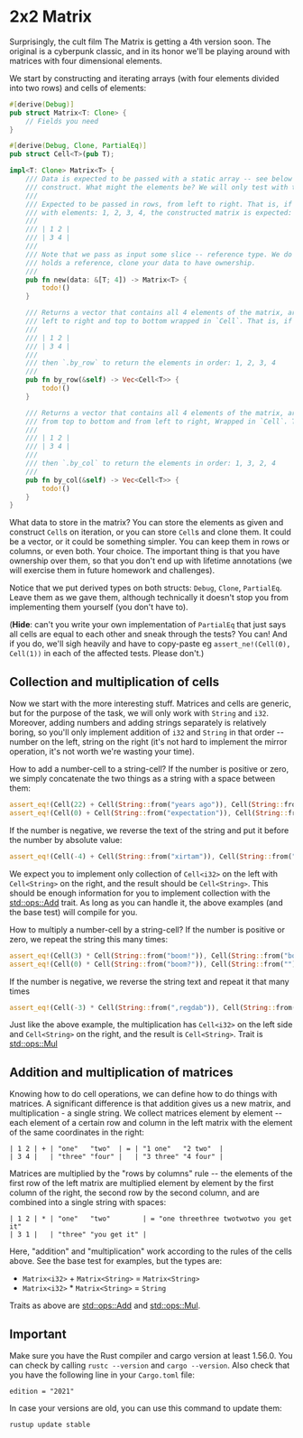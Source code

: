 # 2x2 Matrix

Surprisingly, the cult film The Matrix is ​​getting a 4th version soon. The original is a cyberpunk classic, and in its honor we'll be playing around with matrices with four dimensional elements.

We start by constructing and iterating arrays (with four elements divided into two rows) and cells of elements:

```rust
#[derive(Debug)]
pub struct Matrix<T: Clone> {
    // Fields you need
}

#[derive(Debug, Clone, PartialEq)]
pub struct Cell<T>(pub T);

impl<T: Clone> Matrix<T> {
    /// Data is expected to be passed with a static array -- see below for examples of
    /// construct. What might the elements be? We will only test with two types: String and i32.
    ///
    /// Expected to be passed in rows, from left to right. That is, if we pass as input a list
    /// with elements: 1, 2, 3, 4, the constructed matrix is ​​expected:
    ///
    /// | 1 2 |
    /// | 3 4 |
    ///
    /// Note that we pass as input some slice -- reference type. We do not expect the matrix to
    /// holds a reference, clone your data to have ownership.
    ///
    pub fn new(data: &[T; 4]) -> Matrix<T> {
        todo!()
    }

    /// Returns a vector that contains all 4 elements of the matrix, arranged in rows,
    /// left to right and top to bottom wrapped in `Cell`. That is, if the matrix looks like this:
    ///
    /// | 1 2 |
    /// | 3 4 |
    ///
    /// then `.by_row` to return the elements in order: 1, 2, 3, 4
    ///
    pub fn by_row(&self) -> Vec<Cell<T>> {
        todo!()
    }

    /// Returns a vector that contains all 4 elements of the matrix, arranged by column,
    /// from top to bottom and from left to right, Wrapped in `Cell`. That is, if the matrix looks like this:
    ///
    /// | 1 2 |
    /// | 3 4 |
    ///
    /// then `.by_col` to return the elements in order: 1, 3, 2, 4
    ///
    pub fn by_col(&self) -> Vec<Cell<T>> {
        todo!()
    }
}
```

What data to store in the matrix? You can store the elements as given and construct `Cell`s on iteration, or you can store `Cell`s and clone them. It could be a vector, or it could be something simpler. You can keep them in rows or columns, or even both. Your choice. The important thing is that you have ownership over them, so that you don't end up with lifetime annotations (we will exercise them in future homework and challenges).

Notice that we put derived types on both structs: `Debug`, `Clone`, `PartialEq`. Leave them as we gave them, although technically it doesn't stop you from implementing them yourself (you don't have to).

(**Hide**: can't you write your own implementation of `PartialEq` that just says all cells are equal to each other and sneak through the tests? You can! And if you do, we'll sigh heavily and have to copy-paste eg `assert_ne!(Cell(0), Cell(1))` in each of the affected tests. Please don't.)


## Collection and multiplication of cells

Now we start with the more interesting stuff. Matrices and cells are generic, but for the purpose of the task, we will only work with `String` and `i32`. Moreover, adding numbers and adding strings separately is relatively boring, so you'll only implement addition of `i32` and `String` in that order -- number on the left, string on the right (it's not hard to implement the mirror operation, it's not worth we're wasting your time).

How to add a number-cell to a string-cell? If the number is positive or zero, we simply concatenate the two things as a string with a space between them:

```rust
assert_eq!(Cell(22) + Cell(String::from("years ago")), Cell(String::from("22 years ago")))
assert_eq!(Cell(0) + Cell(String::from("expectation")), Cell(String::from("0 expectation")))
```

If the number is negative, we reverse the text of the string and put it before the number by absolute value:

```rust
assert_eq!(Cell(-4) + Cell(String::from("xirtam")), Cell(String::from("matrix 4")))
```

We expect you to implement only collection of `Cell<i32>` on the left with `Cell<String>` on the right, and the result should be `Cell<String>`. This should be enough information for you to implement collection with the [std::ops::Add](https://doc.rust-lang.org/stable/std/ops/trait.Add.html) trait. As long as you can handle it, the above examples (and the base test) will compile for you.

How to multiply a number-cell by a string-cell? If the number is positive or zero, we repeat the string this many times:

```rust
assert_eq!(Cell(3) * Cell(String::from("boom!")), Cell(String::from("boom!boom!boom!")))
assert_eq!(Cell(0) * Cell(String::from("boom?")), Cell(String::from("")))
```

If the number is negative, we reverse the string text and repeat it that many times

```rust
assert_eq!(Cell(-3) * Cell(String::from(",regdab")), Cell(String::from("badger,badger,badger,")))
```

Just like the above example, the multiplication has `Cell<i32>` on the left side and `Cell<String>` on the right, and the result is `Cell<String>`. Trait is [std::ops::Mul](https://doc.rust-lang.org/stable/std/ops/trait.Mul.html)


## Addition and multiplication of matrices

Knowing how to do cell operations, we can define how to do things with matrices. A significant difference is that addition gives us a new matrix, and multiplication - a single string. We collect matrices element by element -- each element of a certain row and column in the left matrix with the element of the same coordinates in the right:

```
| 1 2 | + | "one"   "two"  | = | "1 one"   "2 two"  |
| 3 4 |   | "three" "four" |   | "3 three" "4 four" |
```

Matrices are multiplied by the "rows by columns" rule -- the elements of the first row of the left matrix are multiplied element by element by the first column of the right, the second row by the second column, and are combined into a single string with spaces:

```
| 1 2 | * | "one"   "two"        | = "one threethree twotwotwo you get it"
| 3 1 |   | "three" "you get it" |
```

Here, "addition" and "multiplication" work according to the rules of the cells above. See the base test for examples, but the types are:

- `Matrix<i32>` + `Matrix<String>` = `Matrix<String>`
- `Matrix<i32>` * `Matrix<String>` = `String`

Traits as above are [std::ops::Add](https://doc.rust-lang.org/stable/std/ops/trait.Add.html) and [std::ops::Mul](https://doc.rust-lang.org/stable/std/ops/trait.Mul.html).


## Important

Make sure you have the Rust compiler and cargo version at least 1.56.0. You can check by calling `rustc --version` and `cargo --version`. Also check that you have the following line in your `Cargo.toml` file:

```
edition = "2021"
```

In case your versions are old, you can use this command to update them:

```
rustup update stable
```
